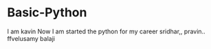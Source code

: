# Basic-Python
I am kavin 
Now I am started the python 
for my career
sridhar,,
pravin..
ffvelusamy
balaji